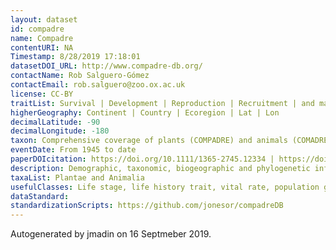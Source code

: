 ```yaml
---
layout: dataset
id: compadre
name: Compadre
contentURI: NA
Timestamp: 8/28/2019 17:18:01
datasetDOI_URL: http://www.compadre-db.org/
contactName: Rob Salguero-Gómez
contactEmail: rob.salguero@zoo.ox.ac.uk
license: CC-BY
traitList: Survival | Development | Reproduction | Recruitment | and many more! See here https://github.com/jonesor/compadreDB
higherGeography: Continent | Country | Ecoregion | Lat | Lon
decimalLatitude: -90
decimalLongitude: -180
taxon: Comprehensive coverage of plants (COMPADRE) and animals (COMADRE)
eventDate: From 1945 to date
paperDOIcitation: https://doi.org/10.1111/1365-2745.12334 | https://doi.org/10.1111/1365-2656.12482
description: Demographic, taxonomic, biogeographic and phylogenetic information of thousand of plants and animals
taxaList: Plantae and Animalia
usefulClasses: Life stage, life history trait, vital rate, population growth rate
dataStandard: 
standardizationScripts: https://github.com/jonesor/compadreDB
---
```


Autogenerated by jmadin on 16 Septmeber 2019.

